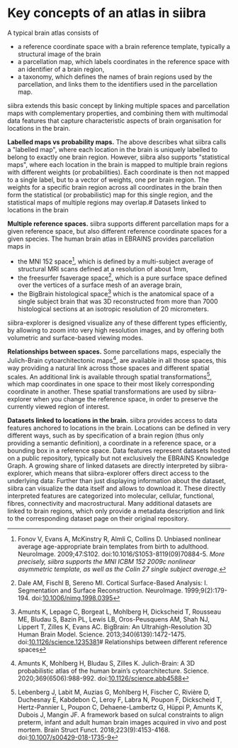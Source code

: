 # Key concepts of an atlas in siibra

A typical brain atlas consists of 

- a reference coordinate space with a brain reference template, typically a structural image of the brain
- a parcellation map, which labels coordinates in the reference space with an identifier of a brain region,
- a taxonomy, which defines the names of brain regions used by the parcellation, and links them to the identifiers used in the parcellation map.

siibra extends this basic concept by linking multiple spaces and parcellation maps with complementary properties, and combining them with multimodal data features that capture characteristic aspects of brain organisation for locations in the brain.

**Labelled maps vs probability maps.**
The above describes what siibra calls a "labelled map", where each location in the brain is uniquely labelled to belong to exactly one brain region. However, siibra also supports "statistical maps", where each location in the brain is mapped to multiple brain regions with different weights (or probabilities). Each coordinate is then not mapped to a single label, but to a vector of weights, one per brain region. The weights for a specific brain region across all coordinates in the brain then form the statistical (or probabilistic) map for this single region, and the statistical maps of multiple regions may overlap.# Datasets linked to locations in the brain


**Multiple reference spaces.**
siibra supports different parcellation maps for a given reference space, but also different reference coordinate spaces for a given species. The human brain atlas in EBRAINS provides parcellation maps in 

- the MNI 152 space[^1], which is defined by a multi-subject average of structural MRI scans defined at a resolution of about 1mm,
- the freesurfer fsaverage space[^2], which is a pure surface space defined over the vertices of a surface mesh of an average brain,
- the BigBrain histological space[^3] which is the anatomical space of a single subject brain that was 3D reconstructed from more than 7000 histological sections at an isotropic resolution of 20 micrometers.

siibra-explorer is designed visualize any of these different types efficiently, by allowing to zoom into very high resolution images, and by offering both volumetric and surface-based viewing modes.

**Relationships between spaces.**
Some parcellations maps, especially the Julich-Brain cytoarchitectonic maps[^4], are available in all those spaces, this way providing a natural link across those spaces and different spatial scales. An additional link is available through spatial transformations[^5], which map coordinates in one space to their most likely corresponding coordinate in another. These spatial transformations are used by siibra-explorer when you change the reference space, in order to preserve the currently viewed region of interest.

**Datasets linked to locations in the brain.**
siibra provides access to data features anchored to locations in the brain. Locations can be defined in very different ways, such as  by specification of a brain region (thus only providing a semantic definition), a coordinate in a reference space, or a bounding box in a reference space. Data features represent datasets hosted on a public repository, typically but not exclusively the EBRAINS Knowledge Graph. A growing share of linked datasets are directly interpreted by siibra-explorer, which means that siibra-explorer offers direct access to the underlying data: Further than just displaying information about the dataset, siibra can visualize the data itself and allows to download it. These directly interpreted features are categorized into molecular, cellular, functional, fibres, connectivity and macrostructural. Many additional datasets are linked to brain regions, which only provide a metadata description and link to the corresponding dataset page on their original repository. 


[^1]: Fonov V, Evans A, McKinstry R, Almli C, Collins D. Unbiased nonlinear average age-appropriate brain templates from birth to adulthood. NeuroImage. 2009;47:S102. doi:10.1016/S1053-8119(09)70884-5. *More precisely, siibra supports the MNI ICBM 152 2009c nonlinear asymmetric template, as well as the Colin 27 single subject average.*

[^2]: Dale AM, Fischl B, Sereno MI. Cortical Surface-Based Analysis: I. Segmentation and Surface Reconstruction. NeuroImage. 1999;9(2):179-194. doi:[10.1006/nimg.1998.0395](https://doi.org/10.1006/nimg.1998.0395)

[^3]: Amunts K, Lepage C, Borgeat L, Mohlberg H, Dickscheid T, Rousseau ME, Bludau S, Bazin PL, Lewis LB, Oros-Peusquens AM, Shah NJ, Lippert T, Zilles K, Evans AC. BigBrain: An Ultrahigh-Resolution 3D Human Brain Model. Science. 2013;340(6139):1472-1475. doi:[10.1126/science.1235381](https://doi.org/10.1126/science.1235381)# Relationships between different reference spaces

[^4]: Amunts K, Mohlberg H, Bludau S, Zilles K. Julich-Brain: A 3D probabilistic atlas of the human brain’s cytoarchitecture. Science. 2020;369(6506):988-992. doi:[10.1126/science.abb4588](https://doi.org/10.1126/science.abb4588)

[^5]: Lebenberg J, Labit M, Auzias G, Mohlberg H, Fischer C, Rivière D, Duchesnay E, Kabdebon C, Leroy F, Labra N, Poupon F, Dickscheid T, Hertz-Pannier L, Poupon C, Dehaene-Lambertz G, Hüppi P, Amunts K, Dubois J, Mangin JF. A framework based on sulcal constraints to align preterm, infant and adult human brain images acquired in vivo and post mortem. Brain Struct Funct. 2018;223(9):4153-4168. doi:[10.1007/s00429-018-1735-9](10.1007/s00429-018-1735-9)
